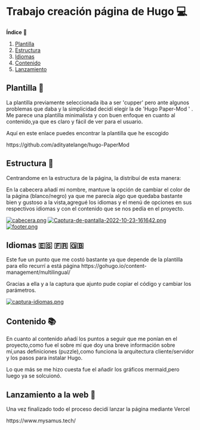 # Trabajo creación página de Hugo :computer:

**Índice** :scroll:  
1. [Plantilla](#id1)
2. [Estructura](#id2)
3. [Idiomas](#id3)
4. [Contenido](#id4)
5. [Lanzamiento](#id5)

## Plantilla<a name="id1"></a> 	:page_facing_up:
<p>La plantilla previamente seleccionada iba a ser 'cupper' pero ante algunos problemas que daba y la simplicidad decidí elegir 
la de 'Hugo Paper-Mod ' . Me parece una plantilla minimalista y con buen enfoque en cuanto al contenido,ya que es claro y fácil de ver 
para el usuario. </p>
<p>Aquí en este enlace puedes encontrar la plantilla que he escogido</p>
https://github.com/adityatelange/hugo-PaperMod


## Estructura<a name="id2"></a> :triangular_ruler:
<p>Centrandome en la estructura de la página, la distribuí de esta manera: </p>

En la cabecera añadí mi nombre, mantuve la opción de cambiar el color de la página (blanco/negro) ya que me parecía algo que quedaba bastante bien y gustoso a la 
vista,agregué los idiomas y el menú de opciones en sus respectivos idiomas y con el contenido que se nos pedía en el proyecto.

[![cabecera.png](https://i.postimg.cc/fbRXMDk5/cabecera.png)](https://postimg.cc/cvP6mqR8)
[![Captura-de-pantalla-2022-10-23-161642.png](https://i.postimg.cc/vBnHQqzz/Captura-de-pantalla-2022-10-23-161642.png)](https://postimg.cc/qhkdwGWh)
[![footer.png](https://i.postimg.cc/ht547Bp2/footer.png)](https://postimg.cc/Mn1JhhkB)

## Idiomas<a name="id3"></a>  	:es: :fr: 	:uk:
<p>Este fue un punto que me costó bastante ya que depende de la plantilla para ello recurrí a está página  https://gohugo.io/content-management/multilingual/ </p>
Gracias a ella y a la captura que ajunto pude copiar el código y cambiar los parámetros.</p>

[![captura-idiomas.png](https://i.postimg.cc/zGVxZRkc/captura-idiomas.png)](https://postimg.cc/CRpGb5XG)



## Contenido<a name="id4"></a> :books:
<p>En cuanto al contenido añadí los puntos a seguir que me ponían en el proyecto,como fue el sobre mí que doy una breve información sobre mí,unas definiciones (puzzle),como funciona 
la arquitectura cliente/servidor y los pasos para instalar Hugo.</p>
<p>Lo que más se me hizo cuesta fue el añadir los gráficos mermaid,pero luego ya se solcuionó.</p>

## Lanzamiento a la web<a name="id5"></a> 	:rocket:
<p>Una vez finalizado todo el proceso decidí lanzar la página mediante Vercel</p>
https://www.mysamus.tech/


